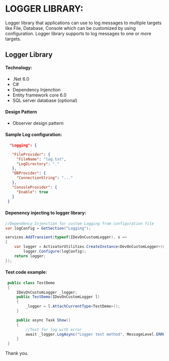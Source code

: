 # LOGGER LIBRARY:
Logger library that applications can use to log messages to multiple targets like File, Database, Console  which can be customized by using configuration.
Logger library supports to log messages to one or more targets.

## Logger Library

 #### Technology:
* .Net 6.0
* C#
* Dependency Injenction
* Entity framework core 6.0
* SQL server database (optional)

 #### Design Pattern
* Observer design pattern

 #### Sample Log configuration:
```json
  "Logging": {

   "FileProvider": {
     "FileName": "log.txt",
     "LogDirectory": "."
   },
   "DBProvider": {
     "ConnectionString": "..."
   },
   "ConsoleProvider": {
     "Enable": true
   }
 }
```
 #### Depenency injecting to logger library:
```C#
//Dependency Injenction for custom Logging from configuration file
var logConfig = GetSection("Logging");

services.AddTransient(typeof(IDevOnCustomLogger), s =>
{
    var logger = ActivatorUtilities.CreateInstance<DevOnCustomLogger>(s);
        logger.Configure(logConfig);
    return logger;
});
```

 #### Test code example:
```C#
 public class TestDemo
 {
     IDevOnCustomLogger _logger;
     public TestDemo(IDevOnCustomLogger l)
     {
         _logger = l.AttachCurrentType<TestDemo>();
     }

     public async Task Show()
     {
         //Test for log with error
         await _logger.LogAsync("Logger test method", MessageLevel.ERROR);
     }
 }
```

Thank you.
